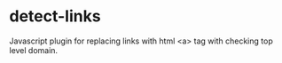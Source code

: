 # detect-links
Javascript plugin for replacing links with html &lt;a> tag with checking top level domain.
